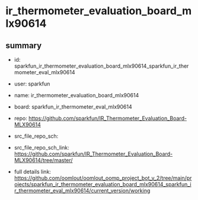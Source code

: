 # ir_thermometer_evaluation_board_mlx90614
 
## summary 
* id: sparkfun_ir_thermometer_evaluation_board_mlx90614_sparkfun_ir_thermometer_eval_mlx90614
* user: sparkfun
* name: ir_thermometer_evaluation_board_mlx90614
* board: sparkfun_ir_thermometer_eval_mlx90614
* repo: https://github.com/sparkfun/IR_Thermometer_Evaluation_Board-MLX90614



* src_file_repo_sch: 
* src_file_repo_sch_link: https://github.com/sparkfun/IR_Thermometer_Evaluation_Board-MLX90614/tree/master/
* full details link: https://github.com/oomlout/oomlout_oomp_project_bot_v_2/tree/main/projects/sparkfun_ir_thermometer_evaluation_board_mlx90614_sparkfun_ir_thermometer_eval_mlx90614/current_version/working  







